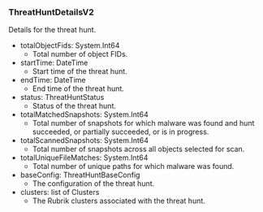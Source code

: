 ### ThreatHuntDetailsV2
Details for the threat hunt.

- totalObjectFids: System.Int64
  - Total number of object FIDs.
- startTime: DateTime
  - Start time of the threat hunt.
- endTime: DateTime
  - End time of the threat hunt.
- status: ThreatHuntStatus
  - Status of the threat hunt.
- totalMatchedSnapshots: System.Int64
  - Total number of snapshots for which malware was found and hunt succeeded, or partially succeeded, or is in progress.
- totalScannedSnapshots: System.Int64
  - Total number of snapshots across all objects selected for scan.
- totalUniqueFileMatches: System.Int64
  - Total number of unique paths for which malware was found.
- baseConfig: ThreatHuntBaseConfig
  - The configuration of the threat hunt.
- clusters: list of Clusters
  - The Rubrik clusters associated with the threat hunt.

